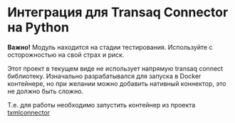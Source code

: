 # Интеграция для Transaq Connector на Python

**Важно!** Модуль находится на стадии тестирования. Используйте с осторожностью на свой страх и риск.

Этот проект в текущем виде не использует напрямую transaq connect библиотеку. Изначально разрабатывался для запуска 
в Docker контейнере, но при желании можно добавить нативный коннектор, это не должно быть сложно.

Т.е. для работы необходимо запустить контейнер из проекта [txmlconnector](https://github.com/kmlebedev/txmlconnector)

